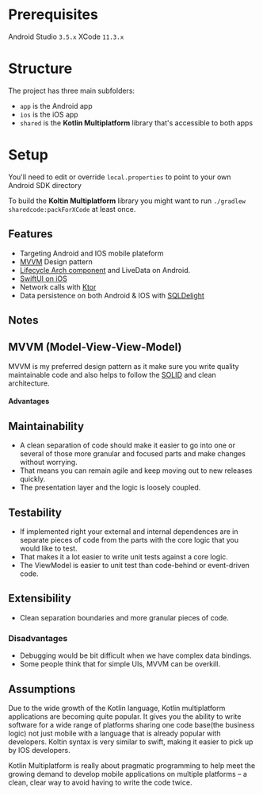 # Prerequisites
Android Studio `3.5.x`
XCode `11.3.x`

# Structure
The project has three main subfolders:
* `app` is the Android app
* `ios` is the iOS app
* `shared` is the **Kotlin Multiplatform** library that's accessible to both apps

# Setup

You'll need to edit or override `local.properties` to point to your own Android SDK directory

To build the **Koltin Multiplatform** library you might want to run `./gradlew sharedcode:packForXCode` at least once.  

## Features
*   Targeting Android and IOS mobile plateform
*   [MVVM](https://en.wikipedia.org/wiki/Model–view–viewmodel) Design pattern
*   [Lifecycle Arch component](https://developer.android.com/topic/libraries/architecture/lifecycle) and LiveData on Android.
*   [SwiftUI on iOS](https://developer.apple.com/xcode/swiftui/)
*   Network calls with [Ktor](https://ktor.io/clients/index.html)
*   Data persistence on both Android & IOS with [SQLDelight](https://cashapp.github.io/sqldelight/)


## Notes
## MVVM (Model-View-View-Model)
MVVM is my preferred design pattern as it make sure you write quality maintainable code and also helps to follow
the [SOLID](https://en.wikipedia.org/wiki/SOLID) and clean architecture.

#### Advantages

Maintainability
----------------
*   A clean separation of code should make it easier to go into one or several of those more granular and focused parts and make changes without worrying.
*   That means you can remain agile and keep moving out to new releases quickly.
*   The presentation layer and the logic is loosely coupled.

Testability
---------------
*   If implemented right your external and internal dependences are in separate pieces of code from the parts with the core logic that you would like to test.
*   That makes it a lot easier to write unit tests against a core logic.
*   The ViewModel is easier to unit test than code-behind or event-driven code.

Extensibility
----------------
*   Clean separation boundaries and more granular pieces of code.


### Disadvantages

*   Debugging would be bit difficult when we have complex data bindings.
*   Some people think that for simple UIs, MVVM can be overkill.


## Assumptions

Due to the wide growth of the Kotlin language, Kotlin multiplatform applications are becoming quite popular. 
It gives you the ability to write software for a wide range of platforms sharing one code base(the business logic) not just mobile with 
a language that is already popular with developers. Koltin syntax is very similar to swift, making it easier to pick up by IOS developers.

Kotlin Multiplatform is really about pragmatic programming to help meet the growing demand to develop mobile applications on multiple
platforms – a clean, clear way to avoid having to write the code twice.
    



